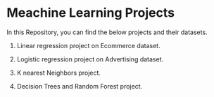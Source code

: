 # Meachine Learning Projects

In this Repository, you can find the below projects and their datasets.

1) Linear regression project on Ecommerce dataset.

2) Logistic regression project on Advertising dataset.

3) K nearest Neighbors project.

4) Decision Trees and Random Forest project.
